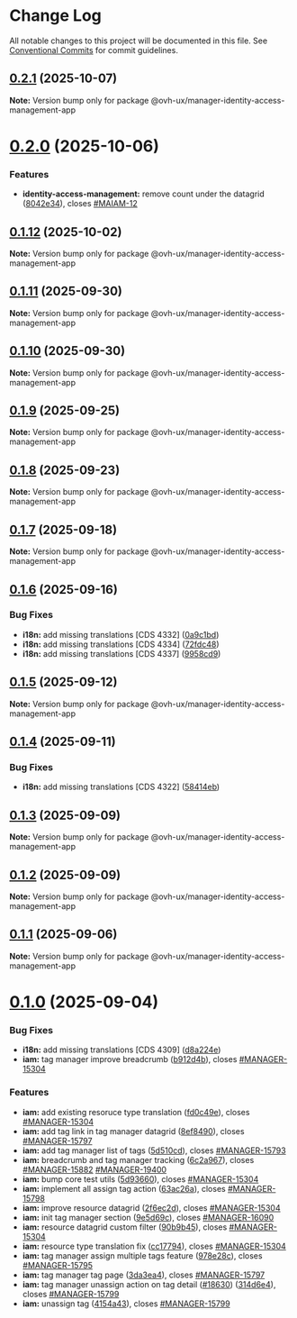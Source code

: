 # Change Log

All notable changes to this project will be documented in this file.
See [Conventional Commits](https://conventionalcommits.org) for commit guidelines.

## [0.2.1](https://github.com/ovh/manager/compare/@ovh-ux/manager-identity-access-management-app@0.2.0...@ovh-ux/manager-identity-access-management-app@0.2.1) (2025-10-07)

**Note:** Version bump only for package @ovh-ux/manager-identity-access-management-app





# [0.2.0](https://github.com/ovh/manager/compare/@ovh-ux/manager-identity-access-management-app@0.1.12...@ovh-ux/manager-identity-access-management-app@0.2.0) (2025-10-06)


### Features

* **identity-access-management:** remove count under the datagrid ([8042e34](https://github.com/ovh/manager/commit/8042e3475e8c96dc43cbaa3812bcd8df2cc68ba5)), closes [#MAIAM-12](https://github.com/ovh/manager/issues/MAIAM-12)





## [0.1.12](https://github.com/ovh/manager/compare/@ovh-ux/manager-identity-access-management-app@0.1.11...@ovh-ux/manager-identity-access-management-app@0.1.12) (2025-10-02)

**Note:** Version bump only for package @ovh-ux/manager-identity-access-management-app





## [0.1.11](https://github.com/ovh/manager/compare/@ovh-ux/manager-identity-access-management-app@0.1.10...@ovh-ux/manager-identity-access-management-app@0.1.11) (2025-09-30)

**Note:** Version bump only for package @ovh-ux/manager-identity-access-management-app





## [0.1.10](https://github.com/ovh/manager/compare/@ovh-ux/manager-identity-access-management-app@0.1.9...@ovh-ux/manager-identity-access-management-app@0.1.10) (2025-09-30)

**Note:** Version bump only for package @ovh-ux/manager-identity-access-management-app





## [0.1.9](https://github.com/ovh/manager/compare/@ovh-ux/manager-identity-access-management-app@0.1.8...@ovh-ux/manager-identity-access-management-app@0.1.9) (2025-09-25)

**Note:** Version bump only for package @ovh-ux/manager-identity-access-management-app





## [0.1.8](https://github.com/ovh/manager/compare/@ovh-ux/manager-identity-access-management-app@0.1.7...@ovh-ux/manager-identity-access-management-app@0.1.8) (2025-09-23)

**Note:** Version bump only for package @ovh-ux/manager-identity-access-management-app





## [0.1.7](https://github.com/ovh/manager/compare/@ovh-ux/manager-identity-access-management-app@0.1.6...@ovh-ux/manager-identity-access-management-app@0.1.7) (2025-09-18)

**Note:** Version bump only for package @ovh-ux/manager-identity-access-management-app





## [0.1.6](https://github.com/ovh/manager/compare/@ovh-ux/manager-identity-access-management-app@0.1.5...@ovh-ux/manager-identity-access-management-app@0.1.6) (2025-09-16)


### Bug Fixes

* **i18n:** add missing translations [CDS 4332] ([0a9c1bd](https://github.com/ovh/manager/commit/0a9c1bd9c0fd2e7d62bf199e2ac24c34876c0ed3))
* **i18n:** add missing translations [CDS 4334] ([72fdc48](https://github.com/ovh/manager/commit/72fdc488c20ae4f6e13d1eeddaba54c0753e6040))
* **i18n:** add missing translations [CDS 4337] ([9958cd9](https://github.com/ovh/manager/commit/9958cd95bb1e99068f2a59d5f621b4e9dbab1096))





## [0.1.5](https://github.com/ovh/manager/compare/@ovh-ux/manager-identity-access-management-app@0.1.4...@ovh-ux/manager-identity-access-management-app@0.1.5) (2025-09-12)

**Note:** Version bump only for package @ovh-ux/manager-identity-access-management-app





## [0.1.4](https://github.com/ovh/manager/compare/@ovh-ux/manager-identity-access-management-app@0.1.3...@ovh-ux/manager-identity-access-management-app@0.1.4) (2025-09-11)


### Bug Fixes

* **i18n:** add missing translations [CDS 4322] ([58414eb](https://github.com/ovh/manager/commit/58414eb3f25845b473e4cf23c23c33f2f0d2e423))





## [0.1.3](https://github.com/ovh/manager/compare/@ovh-ux/manager-identity-access-management-app@0.1.2...@ovh-ux/manager-identity-access-management-app@0.1.3) (2025-09-09)

**Note:** Version bump only for package @ovh-ux/manager-identity-access-management-app





## [0.1.2](https://github.com/ovh/manager/compare/@ovh-ux/manager-identity-access-management-app@0.1.1...@ovh-ux/manager-identity-access-management-app@0.1.2) (2025-09-09)

**Note:** Version bump only for package @ovh-ux/manager-identity-access-management-app





## [0.1.1](https://github.com/ovh/manager/compare/@ovh-ux/manager-identity-access-management-app@0.1.0...@ovh-ux/manager-identity-access-management-app@0.1.1) (2025-09-06)

**Note:** Version bump only for package @ovh-ux/manager-identity-access-management-app





# [0.1.0](https://github.com/ovh/manager/compare/@ovh-ux/manager-identity-access-management-app@0.0.0...@ovh-ux/manager-identity-access-management-app@0.1.0) (2025-09-04)


### Bug Fixes

* **i18n:** add missing translations [CDS 4309] ([d8a224e](https://github.com/ovh/manager/commit/d8a224e93a49fe10f1a51dbdce05fe8fe7ab9323))
* **iam:** tag manager improve breadcrumb ([b912d4b](https://github.com/ovh/manager/commit/b912d4be844522d5db64ca326a4a73cfd3128856)), closes [#MANAGER-15304](https://github.com/ovh/manager/issues/MANAGER-15304)


### Features

* **iam:** add existing resoruce type translation ([fd0c49e](https://github.com/ovh/manager/commit/fd0c49eb3625fbd144787dfb8a492f71773ca5dc)), closes [#MANAGER-15304](https://github.com/ovh/manager/issues/MANAGER-15304)
* **iam:** add tag link in tag manager datagrid ([8ef8490](https://github.com/ovh/manager/commit/8ef84902d36a98363f2dbc3fd07e0a1dc26e5fca)), closes [#MANAGER-15797](https://github.com/ovh/manager/issues/MANAGER-15797)
* **iam:** add tag manager list of tags ([5d510cd](https://github.com/ovh/manager/commit/5d510cd15dc52207a8b4dd761c8fb0a220eb3384)), closes [#MANAGER-15793](https://github.com/ovh/manager/issues/MANAGER-15793)
* **iam:** breadcrumb and tag manager tracking ([6c2a967](https://github.com/ovh/manager/commit/6c2a967b4e637f280608b8bd2c83c9357f63229c)), closes [#MANAGER-15882](https://github.com/ovh/manager/issues/MANAGER-15882) [#MANAGER-19400](https://github.com/ovh/manager/issues/MANAGER-19400)
* **iam:** bump core test utils ([5d93660](https://github.com/ovh/manager/commit/5d9366077f8c03bec413b6b094ec14f4ac4a76f3)), closes [#MANAGER-15304](https://github.com/ovh/manager/issues/MANAGER-15304)
* **iam:** implement all assign tag action ([63ac26a](https://github.com/ovh/manager/commit/63ac26a709e898e235ae54b655c676ee131497e7)), closes [#MANAGER-15798](https://github.com/ovh/manager/issues/MANAGER-15798)
* **iam:** improve resource datagrid ([2f6ec2d](https://github.com/ovh/manager/commit/2f6ec2df1e7d4ff7c1ac984d3a9fd6c89fbfec4e)), closes [#MANAGER-15304](https://github.com/ovh/manager/issues/MANAGER-15304)
* **iam:** init tag manager section ([9e5d69c](https://github.com/ovh/manager/commit/9e5d69cbb970693586b232b322096bf5197e8a91)), closes [#MANAGER-16090](https://github.com/ovh/manager/issues/MANAGER-16090)
* **iam:** resource datagrid custom filter ([90b9b45](https://github.com/ovh/manager/commit/90b9b45c9c37983a0f5bd71cd8facc12152bcc11)), closes [#MANAGER-15304](https://github.com/ovh/manager/issues/MANAGER-15304)
* **iam:** resource type translation fix ([cc17794](https://github.com/ovh/manager/commit/cc17794e52ed71a1d84b9547b531f46293f26ba3)), closes [#MANAGER-15304](https://github.com/ovh/manager/issues/MANAGER-15304)
* **iam:** tag manager assign multiple tags feature ([978e28c](https://github.com/ovh/manager/commit/978e28cff571a62f898312375f5691e1e3eb15c8)), closes [#MANAGER-15795](https://github.com/ovh/manager/issues/MANAGER-15795)
* **iam:** tag manager tag page ([3da3ea4](https://github.com/ovh/manager/commit/3da3ea4854aade76542c92339a7de84541d1dfd5)), closes [#MANAGER-15797](https://github.com/ovh/manager/issues/MANAGER-15797)
* **iam:** tag manager unassign action on tag detail ([#18630](https://github.com/ovh/manager/issues/18630)) ([314d6e4](https://github.com/ovh/manager/commit/314d6e4f8b9e4511612b26c9ef114759a61d8244)), closes [#MANAGER-15799](https://github.com/ovh/manager/issues/MANAGER-15799)
* **iam:** unassign tag ([4154a43](https://github.com/ovh/manager/commit/4154a4308859697ea4a1e493451a4d24f91d50de)), closes [#MANAGER-15799](https://github.com/ovh/manager/issues/MANAGER-15799)
